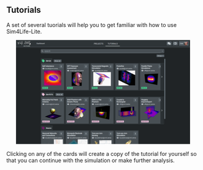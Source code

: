 ## Tutorials

A set of several tuorials will help you to get familiar with how to use Sim4Life-Lite.

<p align="center">
  <img width="90%" src="assets/dashboard/tutorials.png">
</p>

Clicking on any of the cards will create a copy of the tutorial for yourself so that you can continue with the simulation or make further analysis.